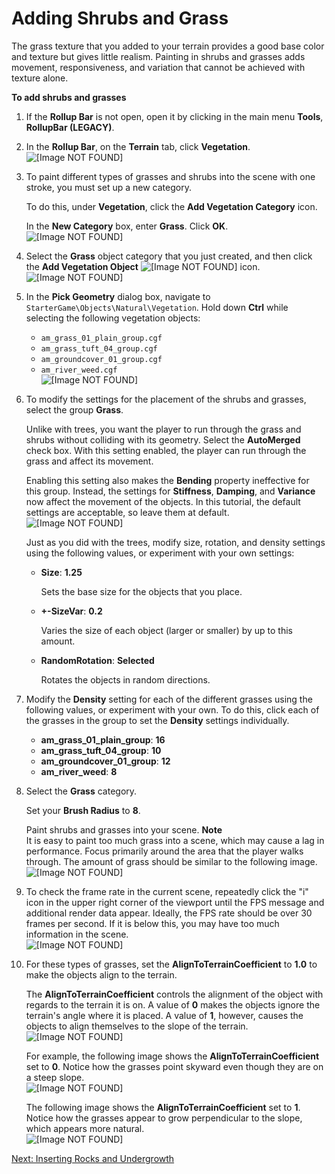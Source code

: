 # Adding Shrubs and Grass<a name="vegetation-grass"></a>

The grass texture that you added to your terrain provides a good base color and texture but gives little realism\. Painting in shrubs and grasses adds movement, responsiveness, and variation that cannot be achieved with texture alone\.

**To add shrubs and grasses**

1. If the **Rollup Bar** is not open, open it by clicking in the main menu **Tools**, **RollupBar \(LEGACY\)**\.

1. In the **Rollup Bar**, on the **Terrain** tab, click **Vegetation**\.  
![\[Image NOT FOUND\]](http://docs.aws.amazon.com/lumberyard/latest/gettingstartedguide/images/vegetation-trees-terraintab.png)

1. To paint different types of grasses and shrubs into the scene with one stroke, you must set up a new category\.

   To do this, under **Vegetation**, click the **Add Vegetation Category** icon\.

   In the **New Category** box, enter **Grass**\. Click **OK**\.  
![\[Image NOT FOUND\]](http://docs.aws.amazon.com/lumberyard/latest/gettingstartedguide/images/vegetation-grass-add.png)

1. Select the **Grass** object category that you just created, and then click the **Add Vegetation Object** ![\[Image NOT FOUND\]](http://docs.aws.amazon.com/lumberyard/latest/gettingstartedguide/images/add-vegetation-object.png) icon\.  
![\[Image NOT FOUND\]](http://docs.aws.amazon.com/lumberyard/latest/gettingstartedguide/images/vegetation-grass-category.png)

1. In the **Pick Geometry** dialog box, navigate to `StarterGame\Objects\Natural\Vegetation`\. Hold down **Ctrl** while selecting the following vegetation objects:
   + `am_grass_01_plain_group.cgf`
   + `am_grass_tuft_04_group.cgf`
   + `am_groundcover_01_group.cgf`
   + `am_river_weed.cgf`  
![\[Image NOT FOUND\]](http://docs.aws.amazon.com/lumberyard/latest/gettingstartedguide/images/vegetation-grass-select.png)

1. To modify the settings for the placement of the shrubs and grasses, select the group **Grass**\.

   Unlike with trees, you want the player to run through the grass and shrubs without colliding with its geometry\. Select the **AutoMerged** check box\. With this setting enabled, the player can run through the grass and affect its movement\.

   Enabling this setting also makes the **Bending** property ineffective for this group\. Instead, the settings for **Stiffness**, **Damping**, and **Variance** now affect the movement of the objects\. In this tutorial, the default settings are acceptable, so leave them at default\.  
![\[Image NOT FOUND\]](http://docs.aws.amazon.com/lumberyard/latest/gettingstartedguide/images/vegetation-grass-automerge.png)

   Just as you did with the trees, modify size, rotation, and density settings using the following values, or experiment with your own settings:
   + **Size**: **1\.25**

     Sets the base size for the objects that you place\.
   + **\+\-SizeVar**: **0\.2**

     Varies the size of each object \(larger or smaller\) by up to this amount\.
   + **RandomRotation**: **Selected**

     Rotates the objects in random directions\.

1. Modify the **Density** setting for each of the different grasses using the following values, or experiment with your own\. To do this, click each of the grasses in the group to set the **Density** settings individually\.
   + **am\_grass\_01\_plain\_group**: **16**
   + **am\_grass\_tuft\_04\_group**: **10**
   + **am\_groundcover\_01\_group**: **12**
   + **am\_river\_weed**: **8**

1. Select the **Grass** category\.

   Set your **Brush Radius** to **8**\.

   Paint shrubs and grasses into your scene\.
**Note**  
It is easy to paint too much grass into a scene, which may cause a lag in performance\. Focus primarily around the area that the player walks through\. The amount of grass should be similar to the following image\.  
![\[Image NOT FOUND\]](http://docs.aws.amazon.com/lumberyard/latest/gettingstartedguide/images/vegetation-grass-density.png)

1. To check the frame rate in the current scene, repeatedly click the "i" icon in the upper right corner of the viewport until the FPS message and additional render data appear\. Ideally, the FPS rate should be over 30 frames per second\. If it is below this, you may have too much information in the scene\.  
![\[Image NOT FOUND\]](http://docs.aws.amazon.com/lumberyard/latest/gettingstartedguide/images/vegetation-grass-fps.png)

1. For these types of grasses, set the **AlignToTerrainCoefficient** to **1\.0** to make the objects align to the terrain\.

   The **AlignToTerrainCoefficient** controls the alignment of the object with regards to the terrain it is on\. A value of **0** makes the objects ignore the terrain's angle where it is placed\. A value of **1**, however, causes the objects to align themselves to the slope of the terrain\.  
![\[Image NOT FOUND\]](http://docs.aws.amazon.com/lumberyard/latest/gettingstartedguide/images/vegetation-grass-coefficient.png)

   For example, the following image shows the **AlignToTerrainCoefficient** set to **0**\. Notice how the grasses point skyward even though they are on a steep slope\.  
![\[Image NOT FOUND\]](http://docs.aws.amazon.com/lumberyard/latest/gettingstartedguide/images/vegetation-grass-notaligned.png)

   The following image shows the **AlignToTerrainCoefficient** set to **1**\. Notice how the grasses appear to grow perpendicular to the slope, which appears more natural\.  
![\[Image NOT FOUND\]](http://docs.aws.amazon.com/lumberyard/latest/gettingstartedguide/images/vegetation-grass-aligned.png)

[Next: Inserting Rocks and Undergrowth](vegetation-rocks.md)